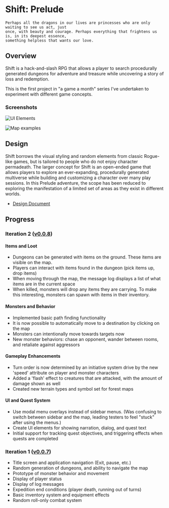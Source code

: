 # Shift: Prelude

    Perhaps all the dragons in our lives are princesses who are only waiting to see us act, just 
    once, with beauty and courage. Perhaps everything that frightens us is, in its deepest essence,
    something helpless that wants our love.

## Overview

Shift is a hack-and-slash RPG that allows a player to search procedurally generated dungeons for adventure and treasure while uncovering a story of loss and redemption.

This is the first project in "a game a month" series I've undertaken to experiment with different game concepts.

### Screenshots

![UI Elements](https://thrashplay.com/assets/shift/week_three/ui_elements.png)

![Map examples](https://thrashplay.com/assets/shift/week_three/map_examples.png)

## Design

Shift borrows the visual styling and random elements from classic Rogue-like games, but is tailored to people who do not enjoy character permadeath. The larger concept for Shift is an open-ended game that allows players to explore an ever-expanding, procedurally generated multiverse while building and customizing a character over many play sessions. In this Prelude adventure, the scope has been reduced to exploring the manifestation of a limited set of areas as they exist in different worlds.

* [Design Document](docs/design.md)

## Progress

### Iteration 2 ([v0.0.8](https://github.com/skleinjung/shift/releases/tag/v0.0.8))

#### Items and Loot

* Dungeons can be generated with items on the ground. These items are visible on the map.
* Players can interact with items found in the dungeon (pick items up, drop items)
* When moving through the map, the message log displays a list of what items are in the current space
* When killed, monsters will drop any items they are carrying. To make this interesting, monsters can spawn with items in their inventory.

#### Monsters and Behavior

* Implemented basic path finding functionality
* It is now possible to automatically move to a destination by clicking on the map
* Monsters can intentionally move towards targets now
* New monster behaviors: chase an opponent, wander between rooms, and retaliate against aggressors

#### Gameplay Enhancements

* Turn order is now determined by an initiative system drive by the new 'speed' attribute on player and monster characters
* Added a 'flash' effect to creatures that are attacked, with the amount of damage shown as well
* Created new terrain types and symbol set for forest maps

#### UI and Quest System

* Use modal menu overlays instead of sidebar menus. (Was confusing to switch between sidebar and the map, leading testers to feel "stuck" after using the menus.)
* Create UI elements for showing narration, dialog, and quest text
* Initial support for tracking quest objectives, and triggering effects when quests are completed

### Iteration 1 ([v0.0.7](https://github.com/skleinjung/shift/releases/tag/v0.0.7))

* Title screen and application navigation (Exit, pause, etc.)
* Random generation of dungeons, and ability to navigate the map
* Prototype of monster behavior and movement
* Display of player status
* Display of log messages
* Expedition end conditions (player death, running out of turns)
* Basic inventory system and equipment effects
* Random roll-only combat system
